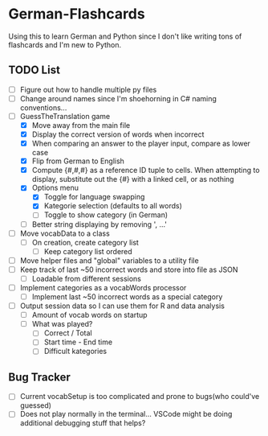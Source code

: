 # German-Flashcards
Using this to learn German and Python since I don't like writing tons of flashcards and I'm new to Python.


## TODO List
- [ ] Figure out how to handle multiple py files
- [ ] Change around names since I'm shoehorning in C# naming conventions...
- [ ] GuessTheTranslation game
    - [x] Move away from the main file 
    - [x] Display the correct version of words when incorrect
    - [x] When comparing an answer to the player input, compare as lower case
    - [x] Flip from German to English
    - [x] Compute {#,#,#} as a reference ID tuple to cells. When attempting to display, substitute out the {#} with a linked cell, or as nothing
    - [x] Options menu
        - [x] Toggle for language swapping
        - [x] Kategorie selection (defaults to all words)
        - [ ] Toggle to show category (in German)
    - [ ] Better string displaying by removing ', ...'
- [ ] Move vocabData to a class
    - [ ] On creation, create category list
        - [ ] Keep category list ordered
- [ ] Move helper files and "global" variables to a utility file
- [ ] Keep track of last ~50 incorrect words and store into file as JSON
    - [ ] Loadable from different sessions
- [ ] Implement categories as a vocabWords processor
    - [ ] Implement last ~50 incorrect words as a special category

- [ ] Output session data so I can use them for R and data analysis
    - [ ] Amount of vocab words on startup
    - [ ] What was played?
        - [ ] Correct / Total
        - [ ] Start time - End time
        - [ ] Difficult kategories
## Bug Tracker
- [ ] Current vocabSetup is too complicated and prone to bugs(who could've guessed)
- [ ] Does not play normally in the terminal... VSCode might be doing additional debugging stuff that helps?